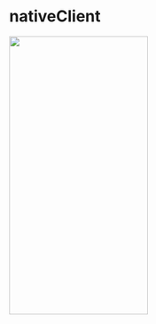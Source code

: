 # nativeClient



<img src="https://github.com/anandhu-here/nativeClient/assets/67233744/d36c4db3-5532-4418-805a-eff130a502cb" width="250" height="500">

